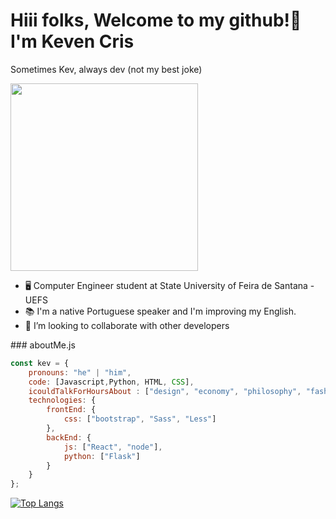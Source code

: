 
# Hiii folks, Welcome to my github!👋 I'm Keven Cris

Sometimes Kev, always dev (not my best joke)

<div class="container">
<div align="left">
<img src="https://user-images.githubusercontent.com/52084984/200451932-62876bf0-1b83-4730-8516-a2fc84efb3cd.gif" width="300px" />
</div>

- 🖥️ Computer Engineer student at State University of Feira de Santana - UEFS
- 📚 I'm a native Portuguese speaker and I'm improving my English.
- 👯 I’m looking to collaborate with other developers

</div>
### aboutMe.js

```javascript
const kev = {
    pronouns: "he" | "him",
    code: [Javascript,Python, HTML, CSS],
    icouldTalkForHoursAbout : ["design", "economy", "philosophy", "fashion", "music", "anime"],
    technologies: {
        frontEnd: {
            css: ["bootstrap", "Sass", "Less"]
        },
        backEnd: {
            js: ["React", "node"],
            python: ["Flask"]
        }        
    }
};
```

[![Top Langs](https://github-readme-stats.vercel.app/api/top-langs/?username=kev3m&theme=tokyonight&layout=compact)](https://github.com/anuraghazra/github-readme-stats)
